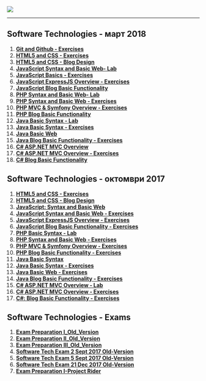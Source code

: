 <a href="#"><img src="https://i.imgur.com/OrqPzxG.png" ></img></a>

---
## <b>Software Technologies - март 2018</b>
1.  [**Git and Github - Exercises**](https://github.com/IvayloIV/Software-Technologies/tree/master/Software%20Technologies%20-%20%D0%BC%D0%B0%D1%80%D1%82%202018/Git%20and%20Github%20-%20Exercises)
2.  [**HTML5 and CSS - Exercises**](https://github.com/IvayloIV/Software-Technologies/tree/master/Software%20Technologies%20-%20%D0%BC%D0%B0%D1%80%D1%82%202018/HTML5%20and%20CSS%20-%20Exercises)
3.  [**HTML5 and CSS - Blog Design**](https://github.com/IvayloIV/Software-Technologies/tree/master/Software%20Technologies%20-%20%D0%BC%D0%B0%D1%80%D1%82%202018/HTML5%20and%20CSS%20-%20Blog%20Design)
4.  [**JavaScript Syntax and Basic Web- Lab**](https://github.com/IvayloIV/Software-Technologies/tree/master/Software%20Technologies%20-%20%D0%BC%D0%B0%D1%80%D1%82%202018/JavaScript%20Syntax%20and%20Basic%20Web-%20Lab)
5.  [**JavaScript Basics - Exercises**](https://github.com/IvayloIV/Software-Technologies/tree/master/Software%20Technologies%20-%20%D0%BC%D0%B0%D1%80%D1%82%202018/JavaScript%20Basics%20-%20Exercises)
6.  [**JavaScript ExpressJS Overview - Exercises**](https://github.com/IvayloIV/Software-Technologies/tree/master/Software%20Technologies%20-%20%D0%BC%D0%B0%D1%80%D1%82%202018/JavaScript%20ExpressJS%20Overview%20-%20Exercises/06.%20JavaScript-ExpressJS-Overview-Lab-Calculator-Skeleton)
7.  [**JavaScript Blog Basic Functionality**](https://github.com/IvayloIV/Software-Technologies/tree/master/Software%20Technologies%20-%20%D0%BC%D0%B0%D1%80%D1%82%202018/JavaScript%20Blog%20Basic%20Functionality)
8.  [**PHP Syntax and Basic Web- Lab**](https://github.com/IvayloIV/Software-Technologies/tree/master/Software%20Technologies%20-%20%D0%BC%D0%B0%D1%80%D1%82%202018/PHP%20Syntax%20and%20Basic%20Web-%20Lab)
9.  [**PHP Syntax and Basic Web - Exercises**](https://github.com/IvayloIV/Software-Technologies/tree/master/Software%20Technologies%20-%20%D0%BC%D0%B0%D1%80%D1%82%202018/PHP%20Syntax%20and%20Basic%20Web%20-%20Exercises)
10.  [**PHP MVC & Symfony Overview - Exercises**](https://github.com/IvayloIV/Software-Technologies/tree/master/Software%20Technologies%20-%20%D0%BC%D0%B0%D1%80%D1%82%202018/PHP%20MVC%20%26%20Symfony%20Overview%20-%20Exercises)
11.  [**PHP Blog Basic Functionality**](https://github.com/IvayloIV/Software-Technologies/tree/master/Software%20Technologies%20-%20%D0%BC%D0%B0%D1%80%D1%82%202018/PHP%20Blog%20Basic%20Functionality)
12.  [**Java Basic Syntax - Lab**](https://github.com/IvayloIV/Software-Technologies/tree/master/Software%20Technologies%20-%20%D0%BC%D0%B0%D1%80%D1%82%202018/Java%20Basic%20Syntax)
13.  [**Java Basic Syntax - Exercises**](https://github.com/IvayloIV/Software-Technologies/tree/master/Software%20Technologies%20-%20%D0%BC%D0%B0%D1%80%D1%82%202018/Java%20Basic%20Syntax%20-%20Exercises)
14.  [**Java Basic Web**](https://github.com/IvayloIV/Software-Technologies/tree/master/Software%20Technologies%20-%20%D0%BC%D0%B0%D1%80%D1%82%202018/Java%20Basic%20Web)
15.  [**Java Blog Basic Functionality - Exercises**](https://github.com/IvayloIV/Software-Technologies/tree/master/Software%20Technologies%20-%20%D0%BC%D0%B0%D1%80%D1%82%202018/Java%20Blog%20Basic%20Functionality%20-%20Exercises)
16.  [**C# ASP.NET MVC Overview**](https://github.com/IvayloIV/Software-Technologies/tree/master/Software%20Technologies%20-%20%D0%BC%D0%B0%D1%80%D1%82%202018/C%23%20ASP.NET%20MVC%20Overview)
17.  [**C# ASP.NET MVC Overview - Exercises**](https://github.com/IvayloIV/Software-Technologies/tree/master/Software%20Technologies%20-%20%D0%BC%D0%B0%D1%80%D1%82%202018/C%23%20ASP.NET%20MVC%20Overview%20-%20Exercises)
18.  [**C# Blog Basic Functionality**](https://github.com/IvayloIV/Software-Technologies/tree/master/Software%20Technologies%20-%20%D0%BC%D0%B0%D1%80%D1%82%202018/C%23%20Blog%20Basic%20Functionality)

## <b>Software Technologies - октомври 2017</b>
1.  <a href="https://github.com/IvayloIV/Software-Technologies/tree/master/Software%20Technologies%20-%20%D0%BE%D0%BA%D1%82%D0%BE%D0%BC%D0%B2%D1%80%D0%B8%202017/HTML5%20and%20CSS%20-%20Exercises" > <b>HTML5 and CSS - Exercises</b> </a> 
2.  <a href="https://github.com/IvayloIV/Software-Technologies/tree/master/Software%20Technologies%20-%20%D0%BE%D0%BA%D1%82%D0%BE%D0%BC%D0%B2%D1%80%D0%B8%202017/HTML5%20and%20CSS%20-%20Blog%20Design" > <b>HTML5 and CSS - Blog Design</b> </a> 
3.  <a href="https://github.com/IvayloIV/Software-Technologies/tree/master/Software%20Technologies%20-%20%D0%BE%D0%BA%D1%82%D0%BE%D0%BC%D0%B2%D1%80%D0%B8%202017/JavaScript%20Syntax%20and%20Basic%20Web" > <b>JavaScript: Syntax and Basic Web</b> </a> 
4.  <a href="https://github.com/IvayloIV/Software-Technologies/tree/master/Software%20Technologies%20-%20%D0%BE%D0%BA%D1%82%D0%BE%D0%BC%D0%B2%D1%80%D0%B8%202017/JavaScript%20Syntax%20and%20Basic%20Web%20-%20Exercises" > <b>JavaScript Syntax and Basic Web - Exercises</b> </a> 
5.  <a href="https://github.com/IvayloIV/Software-Technologies/tree/master/Software%20Technologies%20-%20%D0%BE%D0%BA%D1%82%D0%BE%D0%BC%D0%B2%D1%80%D0%B8%202017/JavaScript%20ExpressJS%20Overview%20-%20Exercises" > <b>JavaScript ExpressJS Overview - Exercises</b> </a> 
6.  <a href="https://github.com/IvayloIV/Software-Technologies/tree/master/Software%20Technologies%20-%20%D0%BE%D0%BA%D1%82%D0%BE%D0%BC%D0%B2%D1%80%D0%B8%202017/JavaScript%20Blog%20Basic%20Functionality%20-%20Exercises" > <b>JavaScript Blog Basic Functionality - Exercises</b> </a> 
7.  <a href="https://github.com/IvayloIV/Software-Technologies/tree/master/Software%20Technologies%20-%20%D0%BE%D0%BA%D1%82%D0%BE%D0%BC%D0%B2%D1%80%D0%B8%202017/PHP%20Basic%20Syntax%20-%20Lab" > <b>PHP Basic Syntax - Lab</b> </a> 
8.  <a href="https://github.com/IvayloIV/Software-Technologies/tree/master/Software%20Technologies%20-%20%D0%BE%D0%BA%D1%82%D0%BE%D0%BC%D0%B2%D1%80%D0%B8%202017/PHP%20Syntax%20and%20Basic%20Web%20-%20Exercises" > <b>PHP Syntax and Basic Web - Exercises</b> </a> 
9.  <a href="https://github.com/IvayloIV/Software-Technologies/tree/master/Software%20Technologies%20-%20%D0%BE%D0%BA%D1%82%D0%BE%D0%BC%D0%B2%D1%80%D0%B8%202017/PHP%20MVC%20%26%20Symfony%20Overview%20-%20Exercises" > <b>PHP MVC & Symfony Overview - Exercises</b> </a> 
10.  <a href="https://github.com/IvayloIV/Software-Technologies/tree/master/Software%20Technologies%20-%20%D0%BE%D0%BA%D1%82%D0%BE%D0%BC%D0%B2%D1%80%D0%B8%202017/PHP%20Blog%20Basic%20Functionality%20-%20Exercises/Blog" > <b>PHP Blog Basic Functionality - Exercises</b> </a> 
11.  <a href="https://github.com/IvayloIV/Software-Technologies/tree/master/Software%20Technologies%20-%20%D0%BE%D0%BA%D1%82%D0%BE%D0%BC%D0%B2%D1%80%D0%B8%202017/Java%20Basic%20Syntax" > <b>Java Basic Syntax</b> </a> 
12.  <a href="https://github.com/IvayloIV/Software-Technologies/tree/master/Software%20Technologies%20-%20%D0%BE%D0%BA%D1%82%D0%BE%D0%BC%D0%B2%D1%80%D0%B8%202017/Java%20Basic%20Syntax%20-%20Exercises" > <b>Java Basic Syntax - Exercises</b> </a> 
13.  <a href="https://github.com/IvayloIV/Software-Technologies/tree/master/Software%20Technologies%20-%20%D0%BE%D0%BA%D1%82%D0%BE%D0%BC%D0%B2%D1%80%D0%B8%202017/Java%20Basic%20Web%20-%20Exercises" > <b>Java Basic Web - Exercises</b> </a> 
14.  <a href="https://github.com/IvayloIV/Software-Technologies/tree/master/Software%20Technologies%20-%20%D0%BE%D0%BA%D1%82%D0%BE%D0%BC%D0%B2%D1%80%D0%B8%202017/Java%20Blog%20Basic%20Functionality%20-%20Exercises/Java%20Blog%20Basic/blog" > <b>Java Blog Basic Functionality - Exercises</b> </a> 
15.  <a href="https://github.com/IvayloIV/Software-Technologies/tree/master/Software%20Technologies%20-%20%D0%BE%D0%BA%D1%82%D0%BE%D0%BC%D0%B2%D1%80%D0%B8%202017/C%23%20ASP.NET%20MVC%20Overview%20-%20Lab" > <b>C# ASP.NET MVC Overview - Lab</b> </a> 
16.  <a href="https://github.com/IvayloIV/Software-Technologies/tree/master/Software%20Technologies%20-%20%D0%BE%D0%BA%D1%82%D0%BE%D0%BC%D0%B2%D1%80%D0%B8%202017/C%23%20ASP.NET%20MVC%20Overview%20-%20Exercises" > <b>C# ASP.NET MVC Overview - Exercises</b> </a> 
17.  <a href="https://github.com/IvayloIV/Software-Technologies/tree/master/Software%20Technologies%20-%20%D0%BE%D0%BA%D1%82%D0%BE%D0%BC%D0%B2%D1%80%D0%B8%202017/C%23%20Blog%20-%20Exercises" > <b>C#: Blog Basic Functionality - Exercises</b> </a>  

## <b>Software Technologies - Exams</b>
1.  [**Exam Preparation I_Old_Version**](https://github.com/IvayloIV/Software-Technologies/tree/master/Software%20Technologies%20-%20Exams/Exam%20Preparation%20I_Old_Version)
2.  [**Exam Preparation II_Old_Version**](https://github.com/IvayloIV/Software-Technologies/tree/master/Software%20Technologies%20-%20Exams/Exam%20Preparation%20II_Old_Version)
3.  [**Exam Preparation III_Old_Version**](https://github.com/IvayloIV/Software-Technologies/tree/master/Software%20Technologies%20-%20Exams/Exam%20Preparation%20III_Old_Version)
4.  [**Software Tech Exam 2 Sept 2017 Old-Version**](https://github.com/IvayloIV/Software-Technologies/tree/master/Software%20Technologies%20-%20Exams/Software-Tech-Exam-2-Sept-2017-Old-Version)
5.  [**Software Tech Exam 5 Sept 2017 Old-Version**](https://github.com/IvayloIV/Software-Technologies/tree/master/Software%20Technologies%20-%20Exams/Software-Tech-Exam-5-Sept-2017-Old_Version)
6.  [**Software Tech Exam 21 Dec 2017 Old-Version**](https://github.com/IvayloIV/Software-Technologies/tree/master/Software%20Technologies%20-%20Exams/Software-Tech-Exam-21-Dec-2017-Old_Version)
7.  [**Exam Preparation I-Project Rider**](https://github.com/IvayloIV/Software-Technologies/tree/master/Software%20Technologies%20-%20Exams/Exam%20Preparation%20I-Project-Rider)
